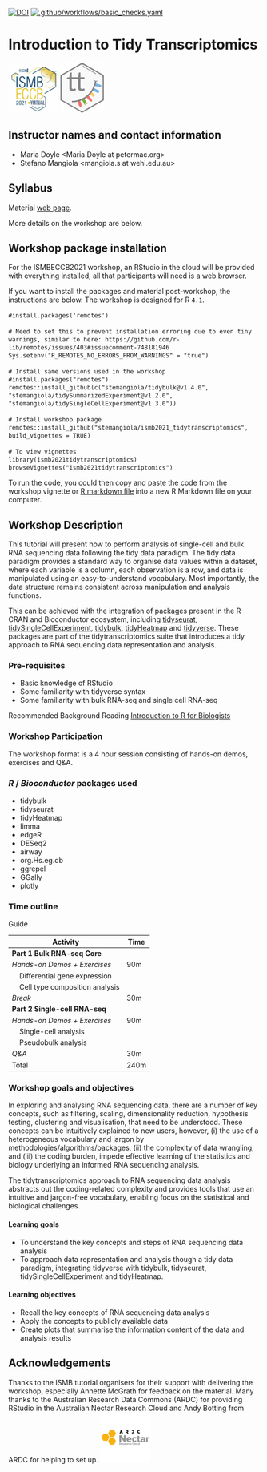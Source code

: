 <!-- badges: start -->
[![DOI](https://zenodo.org/badge/379767139.svg)](https://zenodo.org/badge/latestdoi/379767139)
[![.github/workflows/basic_checks.yaml](https://github.com/tidytranscriptomics-workshops/ismb2021_tidytranscriptomics/workflows/.github/workflows/basic_checks.yaml/badge.svg)](https://github.com/tidytranscriptomics-workshops/ismb2021_tidytranscriptomics/actions) 	
<!-- badges: end -->

# Introduction to Tidy Transcriptomics
<p float="left">
<img height="100" alt="ismb2021" src="man/figures/ISMBECCB2021-virtual.png"/>
<img height="100" alt="tidybulk" src="https://github.com/Bioconductor/BiocStickers/blob/master/tidybulk/tidybulk.png?raw=true"/>
</p>

## Instructor names and contact information

* Maria Doyle <Maria.Doyle at petermac.org>  
* Stefano Mangiola <mangiola.s at wehi.edu.au>

## Syllabus

Material [web page](https://tidytranscriptomics-workshops.github.io/ismb2021_tidytranscriptomics/articles/tidytranscriptomics.html).

More details on the workshop are below.

## Workshop package installation 

For the ISMBECCB2021 workshop, an RStudio in the cloud will be provided with everything installed, all that participants will need is a web browser. 

If you want to install the packages and material post-workshop, the instructions are below. The workshop is designed for R `4.1`.

```
#install.packages('remotes')

# Need to set this to prevent installation erroring due to even tiny warnings, similar to here: https://github.com/r-lib/remotes/issues/403#issuecomment-748181946
Sys.setenv("R_REMOTES_NO_ERRORS_FROM_WARNINGS" = "true")

# Install same versions used in the workshop
#install.packages("remotes")
remotes::install_github(c("stemangiola/tidybulk@v1.4.0", "stemangiola/tidySummarizedExperiment@v1.2.0", "stemangiola/tidySingleCellExperiment@v1.3.0"))

# Install workshop package
remotes::install_github("stemangiola/ismb2021_tidytranscriptomics", build_vignettes = TRUE)

# To view vignettes
library(ismb2021tidytranscriptomics)
browseVignettes("ismb2021tidytranscriptomics")
```

To run the code, you could then copy and paste the code from the workshop vignette or [R markdown file](https://raw.githubusercontent.com/tidytranscriptomics-workshops/ismb2021_tidytranscriptomics/master/vignettes/tidytranscriptomics.Rmd) into a new R Markdown file on your computer.

## Workshop Description

This tutorial will present how to perform analysis of single-cell and bulk RNA sequencing data following the tidy data paradigm. The tidy data paradigm provides a standard way to organise data values within a dataset, where each variable is a column, each observation is a row, and data is manipulated using an easy-to-understand vocabulary. Most importantly, the data structure remains consistent across manipulation and analysis functions.

This can be achieved with the integration of packages present in the R CRAN and Bioconductor ecosystem, including [tidyseurat](https://stemangiola.github.io/tidyseurat/), [tidySingleCellExperiment](https://stemangiola.github.io/tidySingleCellExperiment/), [tidybulk](https://stemangiola.github.io/tidybulk/), [tidyHeatmap](https://stemangiola.github.io/tidyHeatmap/) and [tidyverse](https://www.tidyverse.org/). These packages are part of the tidytranscriptomics suite that introduces a tidy approach to RNA sequencing data representation and analysis.

### Pre-requisites

* Basic knowledge of RStudio
* Some familiarity with tidyverse syntax
* Some familiarity with bulk RNA-seq and single cell RNA-seq

Recommended Background Reading
[Introduction to R for Biologists](https://melbournebioinformatics.github.io/r-intro-biologists/intro_r_biologists.html)

### Workshop Participation

The workshop format is a 4 hour session consisting of hands-on demos, exercises and Q&A.

### _R_ / _Bioconductor_ packages used

* tidybulk
* tidyseurat
* tidyHeatmap
* limma
* edgeR
* DESeq2
* airway
* org.Hs.eg.db
* ggrepel
* GGally
* plotly


### Time outline

Guide

| Activity                                                | Time |
|---------------------------------------------------------|------|
| **Part 1 Bulk RNA-seq Core**                            |      |
|  *Hands-on Demos + Exercises*                           |  90m |
|      Differential gene expression                       |      |
|      Cell type composition analysis                     |      |
| _Break_                                                 |  30m |
| **Part 2 Single-cell RNA-seq**                          |      |
|  *Hands-on Demos + Exercises*                           |  90m |
|      Single-cell analysis                               |      |
|      Pseudobulk analysis                                |      |
| _Q&A_                                                   |  30m |
| Total                                                   | 240m |

### Workshop goals and objectives

In exploring and analysing RNA sequencing data, there are a number of key concepts, such as filtering, scaling, dimensionality reduction, hypothesis testing, clustering and visualisation, that need to be understood. These concepts can be intuitively explained to new users, however, (i) the use of a heterogeneous vocabulary and jargon by methodologies/algorithms/packages, (ii) the complexity of data wrangling, and (iii) the coding burden, impede effective learning of the statistics and biology underlying an informed RNA sequencing analysis.

The tidytranscriptomics approach to RNA sequencing data analysis abstracts out the coding-related complexity and provides tools that use an intuitive and jargon-free vocabulary, enabling focus on the statistical and biological challenges.

#### Learning goals

* To understand the key concepts and steps of RNA sequencing data analysis
* To approach data representation and analysis though a tidy data paradigm, integrating tidyverse with tidybulk, tidyseurat, tidySingleCellExperiment and tidyHeatmap.

#### Learning objectives

* Recall the key concepts of RNA sequencing data analysis
* Apply the concepts to publicly available data
* Create plots that summarise the information content of the data and analysis results

## Acknowledgements

Thanks to the ISMB tutorial organisers for their support with delivering the workshop, especially Annette McGrath for feedback on the material. Many thanks to the Australian Research Data Commons (ARDC) for providing RStudio in the Australian Nectar Research Cloud and Andy Botting from ARDC for helping to set up. <img height="100" alt="ismb2021" src="man/figures/ardc_nectar_logo.png"/>
